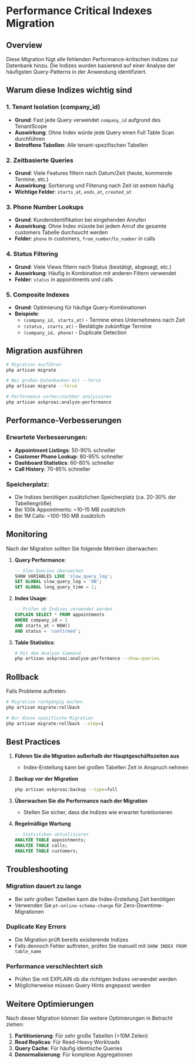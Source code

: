 # Performance Critical Indexes Migration

## Overview
Diese Migration fügt alle fehlenden Performance-kritischen Indizes zur Datenbank hinzu. Die Indizes wurden basierend auf einer Analyse der häufigsten Query-Patterns in der Anwendung identifiziert.

## Warum diese Indizes wichtig sind

### 1. Tenant Isolation (company_id)
- **Grund**: Fast jede Query verwendet `company_id` aufgrund des TenantScope
- **Auswirkung**: Ohne Index würde jede Query einen Full Table Scan durchführen
- **Betroffene Tabellen**: Alle tenant-spezifischen Tabellen

### 2. Zeitbasierte Queries
- **Grund**: Viele Features filtern nach Datum/Zeit (heute, kommende Termine, etc.)
- **Auswirkung**: Sortierung und Filterung nach Zeit ist extrem häufig
- **Wichtige Felder**: `starts_at`, `ends_at`, `created_at`

### 3. Phone Number Lookups
- **Grund**: Kundenidentifikation bei eingehenden Anrufen
- **Auswirkung**: Ohne Index müsste bei jedem Anruf die gesamte customers Tabelle durchsucht werden
- **Felder**: `phone` in customers, `from_number`/`to_number` in calls

### 4. Status Filtering
- **Grund**: Viele Views filtern nach Status (bestätigt, abgesagt, etc.)
- **Auswirkung**: Häufig in Kombination mit anderen Filtern verwendet
- **Felder**: `status` in appointments und calls

### 5. Composite Indexes
- **Grund**: Optimierung für häufige Query-Kombinationen
- **Beispiele**:
  - `(company_id, starts_at)` - Termine eines Unternehmens nach Zeit
  - `(status, starts_at)` - Bestätigte zukünftige Termine
  - `(company_id, phone)` - Duplicate Detection

## Migration ausführen

```bash
# Migration ausführen
php artisan migrate

# Bei großen Datenbanken mit --force
php artisan migrate --force

# Performance vorher/nachher analysieren
php artisan askproai:analyze-performance
```

## Performance-Verbesserungen

### Erwartete Verbesserungen:
- **Appointment Listings**: 50-90% schneller
- **Customer Phone Lookup**: 80-95% schneller
- **Dashboard Statistics**: 60-80% schneller
- **Call History**: 70-85% schneller

### Speicherplatz:
- Die Indizes benötigen zusätzlichen Speicherplatz (ca. 20-30% der Tabellengröße)
- Bei 100k Appointments: ~10-15 MB zusätzlich
- Bei 1M Calls: ~100-150 MB zusätzlich

## Monitoring

Nach der Migration sollten Sie folgende Metriken überwachen:

1. **Query Performance**:
   ```sql
   -- Slow Queries überwachen
   SHOW VARIABLES LIKE 'slow_query_log';
   SET GLOBAL slow_query_log = 'ON';
   SET GLOBAL long_query_time = 1;
   ```

2. **Index Usage**:
   ```sql
   -- Prüfen ob Indizes verwendet werden
   EXPLAIN SELECT * FROM appointments 
   WHERE company_id = 1 
   AND starts_at > NOW() 
   AND status = 'confirmed';
   ```

3. **Table Statistics**:
   ```bash
   # Mit dem Analyze Command
   php artisan askproai:analyze-performance --show-queries
   ```

## Rollback

Falls Probleme auftreten:

```bash
# Migration rückgängig machen
php artisan migrate:rollback

# Nur diese spezifische Migration
php artisan migrate:rollback --step=1
```

## Best Practices

1. **Führen Sie die Migration außerhalb der Hauptgeschäftszeiten aus**
   - Index-Erstellung kann bei großen Tabellen Zeit in Anspruch nehmen

2. **Backup vor der Migration**
   ```bash
   php artisan askproai:backup --type=full
   ```

3. **Überwachen Sie die Performance nach der Migration**
   - Stellen Sie sicher, dass die Indizes wie erwartet funktionieren

4. **Regelmäßige Wartung**
   ```sql
   -- Statistiken aktualisieren
   ANALYZE TABLE appointments;
   ANALYZE TABLE calls;
   ANALYZE TABLE customers;
   ```

## Troubleshooting

### Migration dauert zu lange
- Bei sehr großen Tabellen kann die Index-Erstellung Zeit benötigen
- Verwenden Sie `pt-online-schema-change` für Zero-Downtime-Migrationen

### Duplicate Key Errors
- Die Migration prüft bereits existierende Indizes
- Falls dennoch Fehler auftreten, prüfen Sie manuell mit `SHOW INDEX FROM table_name`

### Performance verschlechtert sich
- Prüfen Sie mit EXPLAIN ob die richtigen Indizes verwendet werden
- Möglicherweise müssen Query Hints angepasst werden

## Weitere Optimierungen

Nach dieser Migration können Sie weitere Optimierungen in Betracht ziehen:

1. **Partitionierung**: Für sehr große Tabellen (>10M Zeilen)
2. **Read Replicas**: Für Read-Heavy Workloads
3. **Query Cache**: Für häufig identische Queries
4. **Denormalisierung**: Für komplexe Aggregationen